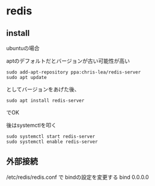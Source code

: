 # redis
## install
ubuntuの場合

aptのデフォルトだとバージョンが古い可能性が高い

```
sudo add-apt-repository ppa:chris-lea/redis-server
sudo apt update
```
としてバージョンをあげた後、
```
sudo apt install redis-server
```
でOK

後はsystemctlを叩く
```
sudo systemctl start redis-server
sudo systemctl enable redis-server
```

## 外部接続
/etc/redis/redis.conf で bindの設定を変更する
bind 0.0.0.0
<!--stackedit_data:
eyJoaXN0b3J5IjpbLTQ0MjAwMzc2LC0xNDM3MDc2MDVdfQ==
-->
